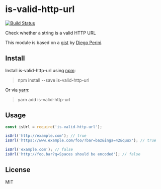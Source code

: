 # is-valid-http-url

[![Build Status](https://travis-ci.com/neosiae/is-valid-http-url.svg?token=6vparaXCWUN3XaBxczAx&branch=master)](https://travis-ci.com/neosiae/is-valid-http-url)

Check whether a string is a valid HTTP URL

This module is based on a [gist](https://gist.github.com/dperini/729294) by [Diego Perini](https://github.com/dperini).

## Install

Install is-valid-http-url using [npm](https://www.npmjs.com):
> npm install --save is-valid-http-url

Or via [yarn](https://yarnpkg.com/en):
> yarn add is-valid-http-url

## Usage

```javascript
const isUrl = require('is-valid-http-url');

isUrl('http://example.com'); // true
isUrl('https://www.example.com/foo/?bar=baz&inga=42&quux'); // true

isUrl('example.com'); // false
isUrl('http://foo.bar?q=Spaces should be encoded'); // false
```
## License
MIT
